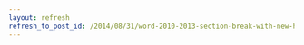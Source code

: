 ```yaml
---
layout: refresh
refresh_to_post_id: /2014/08/31/word-2010-2013-section-break-with-new-header
---
```

